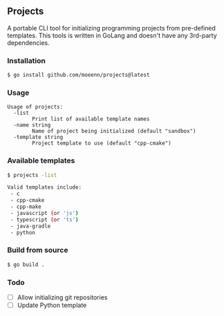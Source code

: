 ## Projects
A portable CLI tool for initializing programming projects from pre-defined templates. This tools is written in GoLang and doesn't have any 3rd-party dependencies.


### Installation

```bash
$ go install github.com/moeenn/projects@latest
```

### Usage

```
Usage of projects:
  -list
    	Print list of available template names
  -name string
    	Name of project being initialized (default "sandbox")
  -template string
    	Project template to use (default "cpp-cmake")
```

### Available templates

```bash
$ projects -list

Valid templates include: 
 - c
 - cpp-cmake
 - cpp-make
 - javascript (or 'js')
 - typescript (or 'ts')
 - java-gradle
 - python
```

### Build from source

```bash
$ go build .
```

### Todo

- [ ] Allow initializing git repositories
- [ ] Update Python template